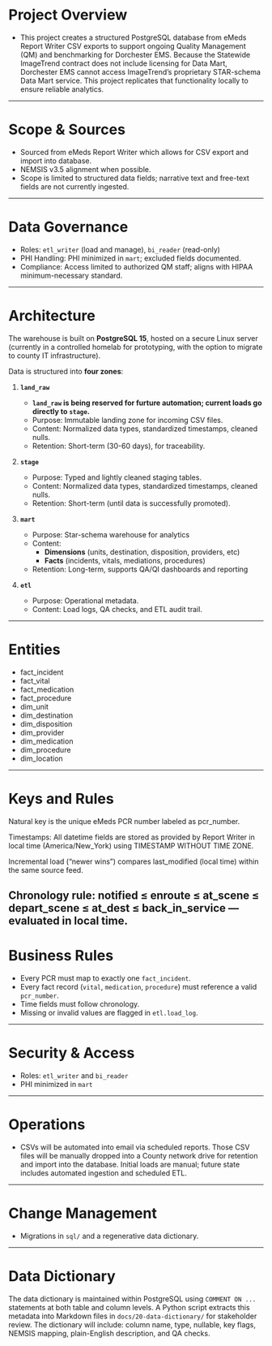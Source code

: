 # Project Overview
- This project creates a structured PostgreSQL database from eMeds Report Writer CSV exports to support ongoing Quality Management (QM) and benchmarking for Dorchester EMS. Because the Statewide ImageTrend contract does not include licensing for Data Mart, Dorchester EMS cannot access ImageTrend’s proprietary STAR-schema Data Mart service. This project replicates that functionality locally to ensure reliable analytics.
---
# Scope & Sources
- Sourced from eMeds Report Writer which allows for CSV export and import into database.
- NEMSIS v3.5 alignment when possible.
- Scope is limited to structured data fields; narrative text and free-text fields are not currently ingested.

---
# Data Governance
- Roles: `etl_writer` (load and manage), `bi_reader` (read-only)
- PHI Handling: PHI minimized in `mart`; excluded fields documented.
- Compliance: Access limited to authorized QM staff; aligns with HIPAA minimum-necessary standard.
---

# Architecture
The warehouse is built on **PostgreSQL 15**, hosted on a secure Linux server (currently in a controlled homelab for prototyping, with the option to migrate to county IT infrastructure).

Data is structured into **four zones**:

1. **`land_raw`**
    
    - **`land_raw` is being reserved for furture automation; current loads go directly to `stage`.**
    - Purpose: Immutable landing zone for incoming CSV files.
    - Content: Normalized data types, standardized timestamps, cleaned nulls.
    - Retention: Short-term (30-60 days), for traceability.
2. **`stage`**
    
    - Purpose: Typed and lightly cleaned staging tables.
    - Content: Normalized data types, standardized timestamps, cleaned nulls.
    - Retention: Short-term (until data is successfully promoted).
3. **`mart`**
    
    - Purpose: Star-schema warehouse for analytics
    - Content:
        - **Dimensions** (units, destination, disposition, providers, etc)
        - **Facts** (incidents, vitals, mediations, procedures)
    - Retention: Long-term, supports QA/QI dashboards and reporting
4. **`etl`**
    
    - Purpose: Operational metadata.
    - Content: Load logs, QA checks, and ETL audit trail.
---

# Entities
- fact_incident
- fact_vital
- fact_medication
- fact_procedure
- dim_unit
- dim_destination
- dim_disposition
- dim_provider
- dim_medication
- dim_procedure
- dim_location
---

# Keys and Rules
Natural key is the unique eMeds PCR number labeled as pcr_number.

Timestamps: All datetime fields are stored as provided by Report Writer in local time (America/New_York) using TIMESTAMP WITHOUT TIME ZONE.

Incremental load (“newer wins”) compares last_modified (local time) within the same source feed.

Chronology rule: notified ≤ enroute ≤ at_scene ≤ depart_scene ≤ at_dest ≤ back_in_service — evaluated in local time.
---

# Business Rules
- Every PCR must map to exactly one `fact_incident`.
- Every fact record (`vital`, `medication`, `procedure`) must reference a valid `pcr_number`.
- Time fields must follow chronology.
- Missing or invalid values are flagged in `etl.load_log`.

---

# Security & Access
- Roles: `etl_writer` and `bi_reader`
- PHI minimized in `mart`
---

# Operations
- CSVs will be automated into email via scheduled reports. Those CSV files will be manually dropped into a County network drive for retention and import into the database. Initial loads are manual; future state includes automated ingestion and scheduled ETL.
---
# Change Management
- Migrations in `sql/` and a regenerative data dictionary.
---
# Data Dictionary
The data dictionary is maintained within PostgreSQL using `COMMENT ON ...` statements at both table and column levels. A Python script extracts this metadata into Markdown files in `docs/20-data-dictionary/` for stakeholder review. The dictionary will include: column name, type, nullable, key flags, NEMSIS mapping, plain-English description, and QA checks.